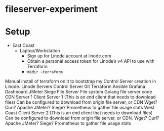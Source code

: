 # fileserver-experiment

# Setup

- East Coast
  - Laptop/Workstation
    - Sign up for Linode account at linode.com
    - Obtain a personal access token for Linode’s v4 API to use with Terraform
    - ```mkdir ~terraform```
 
Manual install of terraform on it to bootstrap my Control Server creation in Linode.
Linode Servers
Control Server 
Git
Terraform
Ansible
Grafana Dashboard
JMeter
Siege
File Server
File system
Golang file server code
CDN Server 1
Client Server 1 (This is an end client that needs to download files)
Can be configured to download from origin file server, or CDN
Wget?
Curl?
Apache JMeter?
Siege?
Prometheus to gather file usage stats
West Coast
Client Server 2 (This is an end client that needs to download files)
Can be configured to download from origin file server, or CDN.
Wget?
Curl?
Apache JMeter?
Siege?
Prometheus to gather file usage stats
